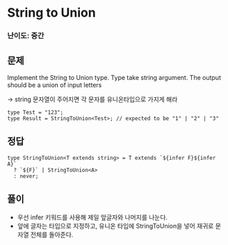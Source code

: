 # String to Union

### 난이도: 중간

## 문제

Implement the String to Union type. Type take string argument. The output should be a union of input letters

→ string 문자열이 주어지면 각 문자를 유니온타입으로 가지게 해라

```tsx
type Test = "123";
type Result = StringToUnion<Test>; // expected to be "1" | "2" | "3"
```

## 정답

```tsx
type StringToUnion<T extends string> = T extends `${infer F}${infer A}`
  ? `${F}` | StringToUnion<A>
  : never;
```

## 풀이

- 우선 infer 키워드를 사용해 제일 앞글자와 나머지를 나눈다.
- 앞에 글자는 타입으로 지정하고, 유니온 타입에 StringToUnion을 넣어 재귀로 문자열 전체를 돌아준다.
